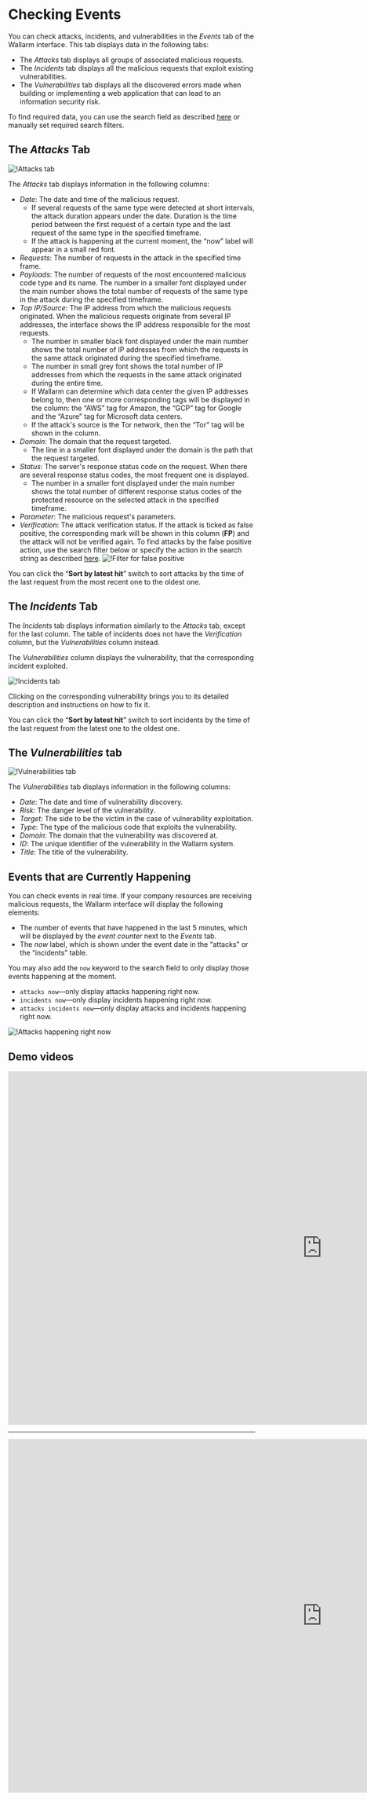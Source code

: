 [link-using-search]:    ../search-and-filters/use-search.md
[link-using-filters]:   ../search-and-filters/use-filter.md
[link-verify-attack]:   ../events/verify-attack.md
[link-check-vulns]:     ../vulnerabilities/check-vuln.md

[img-attacks-tab]:      ../../images/user-guides/events/check-attack.png
[img-current-attacks]:  ../../images/user-guides/events/current-attack.png
[img-incidents-tab]:    ../../images/user-guides/events/incident-vuln.png
[img-vulns-tab]:        ../../images/user-guides/events/check-vulns.png
[img-show-falsepositive]: ../../images/user-guides/events/filter-for-falsepositive.png
[use-search]:             ../search-and-filters/use-search.md
[search-by-attack-status]: ../search-and-filters/use-search.md#search-attacks-by-the-action

# Checking Events

You can check attacks, incidents, and vulnerabilities in the *Events* tab of the Wallarm interface. This tab displays data in the following tabs:

* The *Attacks* tab displays all groups of associated malicious requests.
* The *Incidents* tab displays all the malicious requests that exploit existing vulnerabilities.
* The *Vulnerabilities* tab displays all the discovered errors made when building or implementing a web application that can lead to an information security risk.

To find required data, you can use the search field as described [here][use-search] or manually set required search filters.

## The *Attacks* Tab 

![!Attacks tab][img-attacks-tab]

The *Attacks* tab displays information in the following columns:

* *Date*: The date and time of the malicious request. 
    * If several requests of the same type were detected at short intervals, the attack duration appears under the date. Duration is the time period between the first request of a certain type and the last request of the same type in the specified timeframe. 
    * If the attack is happening at the current moment, the “now” label will appear in a small red font.
* *Requests*: The number of requests in the attack in the specified time frame. 
* *Payloads*: The number of requests of the most encountered malicious code type and its name. The  number in a smaller font displayed under the main number shows the total number of requests of the same type in the attack during the specified timeframe. 
* *Top IP/Source*: The IP address from which the malicious requests originated. When the malicious requests originate from several IP addresses, the interface shows the IP address responsible for the most requests. 
     * The number in smaller black font displayed under the main number shows the total number of IP addresses from which the requests in the same attack originated during the specified timeframe. 
     * The number in small grey font shows the total number of IP addresses from which the requests in the same attack originated during the entire time.
     * If Wallarm can determine which data center the given IP addresses belong to, then one or more corresponding tags will be displayed in the column: the “AWS” tag for Amazon, the “GCP” tag for Google and the “Azure” tag for Microsoft data centers.
     * If the attack's source is the Tor network, then the “Tor” tag will be shown in the column.   
* *Domain*: The domain that the request targeted. 
    * The line in a smaller font displayed under the domain is the path that the request targeted.
* *Status*: The server's response status code on the request. When there are several response status codes, the most frequent one is displayed. 
    * The number in a smaller font displayed under the main number shows the total number of different response status codes of the protected resource on the selected attack in the specified timeframe. 
* *Parameter*: The malicious request's parameters.
* *Verification*: The attack verification status. If the attack is ticked as false positive, the corresponding mark will be shown in this column (**FP**) and the attack will not be verified again. To find attacks by the false positive action, use the search filter below or specify the action in the search string as described [here][search-by-attack-status].
    ![!Filter for false positive][img-show-falsepositive]

You can click the “**Sort by latest hit**” switch to sort attacks by the time of the last request from the most recent one to the oldest one.

## The *Incidents* Tab

The *Incidents* tab displays information similarly to the *Attacks* tab, except for the last column. The table of incidents does not have the *Verification* column, but the *Vulnerabilities* column instead.

The *Vulnerabilities* column displays the vulnerability, that the corresponding incident exploited.

![!Incidents tab][img-incidents-tab]

Clicking on the corresponding vulnerability brings you to its detailed description and instructions on how to fix it.

You can click the “**Sort by latest hit**” switch to sort incidents by the time of the last request from the latest one to the oldest one.

## The *Vulnerabilities* tab

![!Vulnerabilities tab][img-vulns-tab]

The *Vulnerabilities* tab displays information in the following columns:
* *Date*: The date and time of vulnerability discovery.
* *Risk*: The danger level of the vulnerability.
* *Target*: The side to be the victim in the case of vulnerability exploitation.
* *Type*: The type of the malicious code that exploits the vulnerability.
* *Domain*: The domain that the vulnerability was discovered at.
* *ID*: The unique identifier of the vulnerability in the Wallarm system.
* *Title*: The title of the vulnerability.

## Events that are Currently Happening

You can check events in real time. If your company resources are receiving malicious requests, the Wallarm interface will display the following elements:
* The number of events that have happened in the last 5 minutes, which will be displayed by the *event counter* next to the *Events* tab.
* The *now* label, which is shown under the event date in the “attacks” or the “incidents” table.

You may also add the `now` keyword to the search field to only display those events happening at the moment. 
* `attacks now`—only display attacks happening right now.
* `incidents now`—only display incidents happening right now.
* `attacks incidents now`—only display attacks and incidents happening right now.

![!Attacks happening right now][img-current-attacks]

## Demo videos

<div class="video-wrapper">
  <iframe width="1280" height="720" src="https://www.youtube.com/embed/rhigX3DEoZ8" frameborder="0" allow="accelerometer; autoplay; encrypted-media; gyroscope; picture-in-picture" allowfullscreen></iframe>
</div>

----------

<div class="video-wrapper">
  <iframe width="1280" height="720" src="https://www.youtube.com/embed/2DTtc46FsbI" frameborder="0" allow="accelerometer; autoplay; encrypted-media; gyroscope; picture-in-picture" allowfullscreen></iframe>
</div>